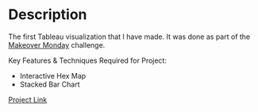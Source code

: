# Description 
The first Tableau visualization that I have made. It was done as part of the [Makeover Monday](https://www.makeovermonday.co.uk/data/) challenge. 

Key Features & Techniques Required for Project: 
- Interactive Hex Map
- Stacked Bar Chart

[Project Link](https://public.tableau.com/profile/jangwon.yun#!/vizhome/makeover_monday_2020_W20/FINAL)